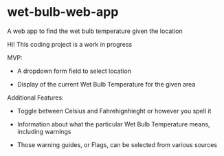 # wet-bulb-web-app
A web app to find the wet bulb temperature given the location


Hi! This coding project is a work in progress


MVP:

- A dropdown form field to select location

- Display of the current Wet Bulb Temperature for the given area



Additional Features:

- Toggle between Celsius and Fahrehignhieght or however you spell it 

- Information about what the particular Wet Bulb Temperature means, including warnings

- Those warning guides, or Flags, can be selected from various sources